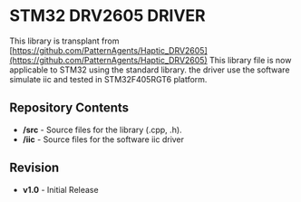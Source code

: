 # STM32 DRV2605 DRIVER
This library is transplant from [https://github.com/PatternAgents/Haptic_DRV2605](https://github.com/PatternAgents/Haptic_DRV2605)
This library file is now applicable to STM32 using the standard library. the driver use the software simulate iic and tested in STM32F405RGT6 platform.
## Repository Contents
- __/src__ - Source files for the library (.cpp, .h).
- __/iic__ - Source files for the software iic driver

## Revision
- __v1.0__ - Initial Release